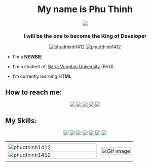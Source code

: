 <h1 align="center">My name is Phu Thinh</h1>
<p align="center"><img src="https://img.icons8.com/color/48/000000/vietnam-circular.png"/></p>
<h3 align="center">I will be the one to become the King of Developer</h3>
<p align="center"> <img src="https://komarev.com/ghpvc/?username=phudthinh1412" alt="phudthinh1412" /> <img src="https://badges.pufler.dev/repos/phudthinh1412" alt="phudthinh1412" /> </p>

- I'm a **NEWBIE**

- I'm a student of: [Baria Vungtau University](https://bvu.edu.vn/) (BVU).

- I’m currently learning **HTML**


## How to reach me:

<p align="center">
  <a href="https://www.facebook.com/phu.d.thinh/" alt="Facebook">
    <img src="https://img.icons8.com/fluent/48/000000/facebook-new.png" target="_blank" />
  </a>
    <a href="https://www.instagram.com/phu.d.thinh/" alt="Facebook">
    <img src="https://img.icons8.com/fluency/48/000000/instagram-new.png" target="_blank" />
  </a> 
    <a href="https://www.youtube.com/channel/UCI7AgFACk7d6yrxege6sPgw" alt="Youtube channel" target="_blank" >
    <img src="https://img.icons8.com/fluent/48/000000/youtube-play.png"/>
  </a>
  <a href="mailto:bestdaxuovn@gmail.com" alt="Email">
    <img src="https://img.icons8.com/color/48/000000/gmail-new.png"/>
  </a>
    <a href="https://github.com/phudthinh1412" alt="Github">
    <img src="https://img.icons8.com/fluent/48/000000/github.png"/>
  </a> 
</p>

## My Skills:
<p align="center">
  <img src="https://img.icons8.com/color/48/000000/office-365.png"/>
  <img src="https://img.icons8.com/color/48/000000/visual-studio-code-2019.png"/>
  <img src="https://img.icons8.com/fluency/48/000000/visual-studio.png"/>
  <img src="https://img.icons8.com/color/48/000000/microsoft-sql-server.png"/>
  <img src="https://img.icons8.com/fluency/48/000000/unity.png"/>
  <img src="https://img.icons8.com/color/48/000000/adobe-photoshop--v1.png"/>
  <img src="https://img.icons8.com/fluent/48/000000/github.png"/>
</p>

<table style="width:100%;">
  <tr>
    <td>
      <img src="https://github-readme-stats.vercel.app/api/top-langs/?username=phudthinh1412&bg_color=FFFFFF00&text_color=179fa3&layout=compact&hide=CSS&langs_count=10&custom_title=Top%20ngôn%20ngữ%20được%20dùng" alt="phudthinh1412" width="100%"/>
      <img src="https://github-readme-stats.vercel.app/api?username=phudthinh1412&bg_color=FFFFFF00&text_color=179fa3&show_icons=true&count_private=true&include_all_commits=true&custom_title=Hoạt%20động%20trên%20Github" alt="phudthinh1412" width="100%"/>
    </td>
    <td>
      <p align="center"> 
        <img src="https://cdn.dribbble.com/users/230034/screenshots/831992/u_hd.gif" alt="Gif image" width="100%"/>
      </p>
    </td>
  </tr>
</table>
